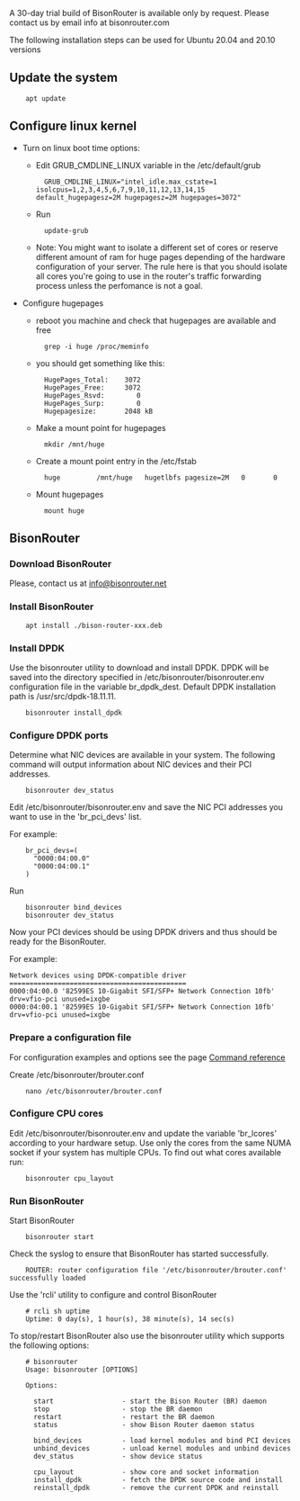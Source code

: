 
A 30-day trial build of BisonRouter is available only by request.
Please contact us by email info at bisonrouter.com

The following installation steps can be used for Ubuntu 20.04 and 20.10 versions

## Update the system

		apt update
		
## Configure linux kernel

* Turn on linux boot time options:
	- Edit GRUB_CMDLINE_LINUX variable in the /etc/default/grub

			GRUB_CMDLINE_LINUX="intel_idle.max_cstate=1 isolcpus=1,2,3,4,5,6,7,9,10,11,12,13,14,15 default_hugepagesz=2M hugepagesz=2M hugepages=3072"

	- Run

			update-grub

	- Note:
		You might want to isolate a different set of cores or reserve different amount of ram for huge pages 
		depending of the hardware configuration of your server.
		The rule here is that you should isolate all cores you're going to use in the router's traffic forwarding process unless
		the perfomance is not a goal.

* Configure hugepages

	- reboot you machine and check that hugepages are available and free

			grep -i huge /proc/meminfo

	- you should get something like this:

			HugePages_Total:    3072
			HugePages_Free:     3072
			HugePages_Rsvd:        0
			HugePages_Surp:        0
			Hugepagesize:       2048 kB

	- Make a mount point for hugepages

			mkdir /mnt/huge

	- Create a mount point entry in the /etc/fstab

			huge         /mnt/huge   hugetlbfs pagesize=2M   0       0

	- Mount hugepages

			mount huge

## BisonRouter

### Download BisonRouter 

 Please, contact us at info@bisonrouter.net
 
### Install BisonRouter

		apt install ./bison-router-xxx.deb

### Install DPDK

Use the bisonrouter utility to download and install DPDK.
DPDK will be saved into the directory specified in /etc/bisonrouter/bisonrouter.env
configuration file in the variable br_dpdk_dest. Default DPDK installation path is /usr/src/dpdk-18.11.11.

		bisonrouter install_dpdk

### Configure DPDK ports

Determine what NIC devices are available in your system.
The following command will output information about NIC devices and their PCI addresses.

		bisonrouter dev_status

Edit /etc/bisonrouter/bisonrouter.env and save the NIC PCI addresses you want to use 
in the 'br_pci_devs' list.

For example:

		br_pci_devs=(
		  "0000:04:00.0" 
		  "0000:04:00.1"
		)

Run

		bisonrouter bind_devices
		bisonrouter dev_status

Now your PCI devices should be using DPDK drivers and thus should be ready for the BisonRouter.

For example:

	Network devices using DPDK-compatible driver
	============================================
	0000:04:00.0 '82599ES 10-Gigabit SFI/SFP+ Network Connection 10fb' drv=vfio-pci unused=ixgbe
	0000:04:00.1 '82599ES 10-Gigabit SFI/SFP+ Network Connection 10fb' drv=vfio-pci unused=ixgbe


### Prepare a configuration file

For configuration examples and options see the page <a href="/conf_options2.md#therouter-configuration-file-example">Command reference</a>

Create /etc/bisonrouter/brouter.conf

		nano /etc/bisonrouter/brouter.conf

### Configure CPU cores

Edit /etc/bisonrouter/bisonrouter.env and update the variable 'br_lcores' according to your hardware setup.
Use only the cores from the same NUMA socket if your system has multiple CPUs. To find out what cores available run:

		bisonrouter cpu_layout


### Run BisonRouter

Start BisonRouter

		bisonrouter start

Check the syslog to ensure that BisonRouter has started successfully.

 		ROUTER: router configuration file '/etc/bisonrouter/brouter.conf' successfully loaded  

Use the 'rcli' utility to configure and control BisonRouter

		# rcli sh uptime
		Uptime: 0 day(s), 1 hour(s), 38 minute(s), 14 sec(s)
  
To stop/restart BisonRouter also use the bisonrouter utility which supports the following options:
  
		# bisonrouter
		Usage: bisonrouter [OPTIONS]

		Options:

		  start                 - start the Bison Router (BR) daemon
		  stop                  - stop the BR daemon
		  restart               - restart the BR daemon
		  status                - show Bison Router daemon status

		  bind_devices          - load kernel modules and bind PCI devices
		  unbind_devices        - unload kernel modules and unbind devices
		  dev_status            - show device status

		  cpu_layout            - show core and socket information
		  install_dpdk          - fetch the DPDK source code and install
		  reinstall_dpdk        - remove the current DPDK and reinstall
